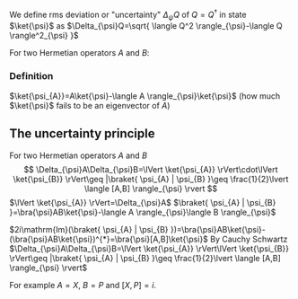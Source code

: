 We define rms deviation or "uncertainty" $\Delta_{\psi}Q$ of $Q=Q^{\dagger}$ in state $\ket{\psi}$ as $\Delta_{\psi}Q=\sqrt{ \langle Q^2 \rangle_{\psi}-\langle Q \rangle^2_{\psi} }$

For two Hermetian operators $A$ and $B$:
### Definition
$\ket{\psi_{A}}=A\ket{\psi}-\langle A \rangle_{\psi}\ket{\psi}$ (how much $\ket{\psi}$ fails to be an eigenvector of $A$)

## The uncertainty principle
For two Hermetian operators $A$ and $B$
$$
\Delta_{\psi}A\Delta_{\psi}B=\lVert \ket{\psi_{A}} \rVert\cdot\lVert \ket{\psi_{B}} \rVert\geq |\braket{ \psi_{A} | \psi_{B} }\geq \frac{1}{2}\lvert \langle [A,B] \rangle_{\psi} \rvert
$$
$\lVert \ket{\psi_{A}} \rVert=\Delta_{\psi}A$
$\braket{ \psi_{A} | \psi_{B} }=\bra{\psi}AB\ket{\psi}-\langle A \rangle_{\psi}\langle B \rangle_{\psi}$

$2i\mathrm{Im}(\braket{ \psi_{A} | \psi_{B} })=\bra{\psi}AB\ket{\psi}-(\bra{\psi}AB\ket{\psi})^{*}=\bra{\psi}[A,B]\ket{\psi}$
By Cauchy Schwartz
$\Delta_{\psi}A\Delta_{\psi}B=\lVert \ket{\psi_{A}} \rVert\lVert \ket{\psi_{B}} \rVert\geq |\braket{ \psi_{A} | \psi_{B} }\geq \frac{1}{2}\lvert \langle [A,B] \rangle_{\psi} \rvert$

For example $A=X$, $B=P$ and $[X,P]=i$.
